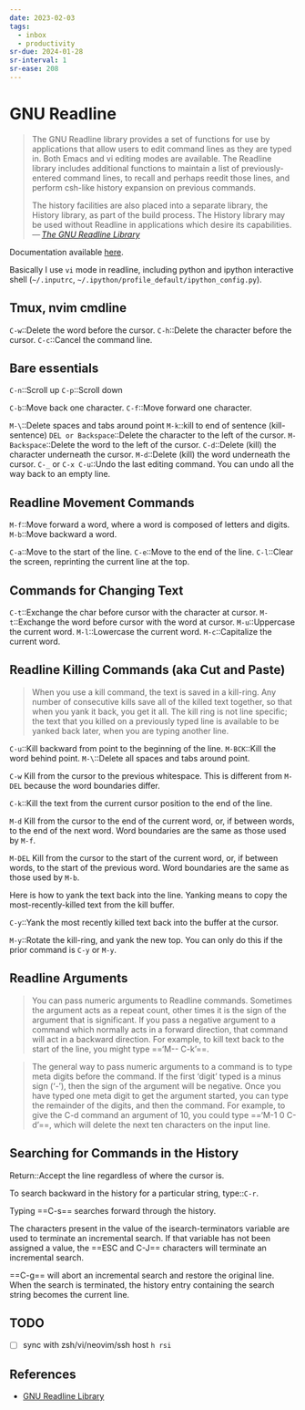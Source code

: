 ```yaml
---
date: 2023-02-03
tags:
  - inbox
  - productivity
sr-due: 2024-01-28
sr-interval: 1
sr-ease: 208
---
```


# GNU Readline

> The GNU Readline library provides a set of functions for use by applications
> that allow users to edit command lines as they are typed in. Both Emacs and
> vi editing modes are available. The Readline library includes additional
> functions to maintain a list of previously-entered command lines, to recall
> and perhaps reedit those lines, and perform csh-like history expansion on
> previous commands.
>
> The history facilities are also placed into a separate library, the History
> library, as part of the build process. The History library may be used without
> Readline in applications which desire its capabilities.\
> — <cite>[The GNU Readline Library](https://tiswww.case.edu/php/chet/readline/rltop.html)</cite>

Documentation available [here](https://tiswww.case.edu/php/chet/readline/readline.html).

Basically I use `vi` mode in readline, including python and ipython interactive
shell (`~/.inputrc`, `~/.ipython/profile_default/ipython_config.py`).

## Tmux, nvim cmdline

`C-w`::Delete the word before the cursor.
`C-h`::Delete the character before the cursor.
`C-c`::Cancel the command line.

## Bare essentials

`C-n`::Scroll up
`C-p`::Scroll down

`C-b`::Move back one character.
`C-f`::Move forward one character.

`M-\`::Delete spaces and tabs around point
`M-k`::kill to end of sentence (kill-sentence)
`DEL or Backspace`::Delete the character to the left of the cursor.
`M-Backspace`::Delete the word to the left of the cursor.
`C-d`::Delete (kill) the character underneath the cursor.
`M-d`::Delete (kill) the word underneath the cursor.
`C-_` or `C-x C-u`::Undo the last editing command. You can undo all the way back to an empty line.

## Readline Movement Commands

`M-f`::Move forward a word, where a word is composed of letters and digits.
`M-b`::Move backward a word.

`C-a`::Move to the start of the line.
`C-e`::Move to the end of the line.
`C-l`::Clear the screen, reprinting the current line at the top.

## Commands for Changing Text

`C-t`::Exchange the char before cursor with the character at cursor.
`M-t`::Exchange the word before cursor with the word at cursor.
`M-u`::Uppercase the current word.
`M-l`::Lowercase the current word.
`M-c`::Capitalize the current word.

## Readline Killing Commands (aka Cut and Paste)

> When you use a kill command, the text is saved in a kill-ring. Any number of
> consecutive kills save all of the killed text together, so that when you yank
> it back, you get it all. The kill ring is not line specific; the text that you
> killed on a previously typed line is available to be yanked back later, when
> you are typing another line.

`C-u`::Kill backward from point to the beginning of the line.
`M-BCK`::Kill the word behind point.
`M-\`::Delete all spaces and tabs around point.

`C-w`
&#10;
Kill from the cursor to the previous whitespace. This is different from `M-DEL`
because the word boundaries differ.

`C-k`::Kill the text from the current cursor position to the end of the line.

`M-d`
&#10;
Kill from the cursor to the end of the current word, or, if between words, to
the end of the next word. Word boundaries are the same as those used by `M-f`.

`M-DEL`
&#10;
Kill from the cursor to the start of the current word, or, if between words, to
the start of the previous word. Word boundaries are the same as those used by
`M-b`.

Here is how to yank the text back into the line. Yanking means to copy the
most-recently-killed text from the kill buffer.

`C-y`::Yank the most recently killed text back into the buffer at the cursor.

`M-y`::Rotate the kill-ring, and yank the new top. You can only do this if the
prior command is `C-y` or `M-y`.

## Readline Arguments

> You can pass numeric arguments to Readline commands. Sometimes the argument
> acts as a repeat count, other times it is the sign of the argument that is
> significant. If you pass a negative argument to a command which normally acts
> in a forward direction, that command will act in a backward direction. For
> example, to kill text back to the start of the line, you might type
> ==‘M-- C-k’==.

> The general way to pass numeric arguments to a command is to type meta digits
> before the command. If the first ‘digit’ typed is a minus sign (‘-’), then the
> sign of the argument will be negative. Once you have typed one meta digit to
> get the argument started, you can type the remainder of the digits, and then
> the command. For example, to give the C-d command an argument of 10, you could
> type ==‘M-1 0 C-d’==, which will delete the next ten characters on the input line.

## Searching for Commands in the History

Return::Accept the line regardless of where the cursor is.

To search backward in the history for a particular string, type::`C-r`.

Typing ==C-s== searches forward through the history.

The characters present in the value of the isearch-terminators variable are used
to terminate an incremental search. If that variable has not been assigned a
value, the ==ESC and C-J== characters will terminate an incremental search.

==C-g== will abort an incremental search and restore the original line. When the
search is terminated, the history entry containing the search string becomes the
current line.

## TODO

- [ ] sync with zsh/vi/neovim/ssh host `h rsi`

## References

- [GNU Readline Library](https://tiswww.case.edu/php/chet/readline/readline.html)

